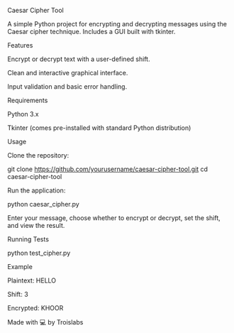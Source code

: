 Caesar Cipher Tool

A simple Python project for encrypting and decrypting messages using the Caesar cipher technique. Includes a GUI built with tkinter.

Features

Encrypt or decrypt text with a user-defined shift.

Clean and interactive graphical interface.

Input validation and basic error handling.

Requirements

Python 3.x

Tkinter (comes pre-installed with standard Python distribution)

Usage

Clone the repository:

git clone https://github.com/yourusername/caesar-cipher-tool.git
cd caesar-cipher-tool

Run the application:

python caesar_cipher.py

Enter your message, choose whether to encrypt or decrypt, set the shift, and view the result.

Running Tests

python test_cipher.py

Example

Plaintext: HELLO

Shift: 3

Encrypted: KHOOR

Made with 💻 by Troislabs

